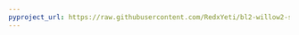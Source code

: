 ```yaml
---
pyproject_url: https://raw.githubusercontent.com/RedxYeti/bl2-willow2-sdkmods/refs/heads/main/BetterUIControls/pyproject.toml
---
```

